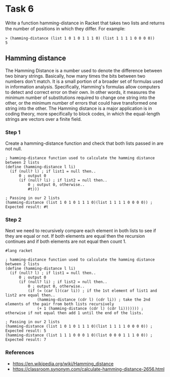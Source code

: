 # Task 6
Write a function hamming-distance in Racket that takes two lists and returns the number of positions in which they diﬀer. For example: 
```Racket
> (hamming-distance (list 1 0 1 0 1 1 1 0) (list 1 1 1 1 0 0 0 0)) 
5
```

## Hamming distance
The Hamming Distance is a number used to denote the difference between two binary strings. Basically, how many times the bits between two numbers don't match.  It is a small portion of a broader set of formulas used in information analysis. Specifically, Hamming's formulas allow computers to detect and correct error on their own. In other words, it measures the minimum number of substitutions required to change one string into the other, or the minimum number of errors that could have transformed one string into the other. The Hamming distance is a major application is in coding theory, more specifically to block codes, in which the equal-length strings are vectors over a finite field.

### Step 1
Create a hamming-distance function and check that both lists passed in are not null.
```Racket
; hamming-distance function used to calculate the hamming distance between 2 lists
(define (hamming-distance l li)
  (if (null? l) ; if list1 = null then..
      0 ; output 0
      (if (null? li) ; if list2 = null then..
          0 ; output 0, otherwise..
          #t)))

; Passing in our 2 lists
(hamming-distance (list 1 0 1 0 1 1 1 0)(list 1 1 1 1 0 0 0 0)) ; Expected result: #t

```

### Step 2
Next we need to recursively compare each element in both lists to see if they are equal or not. If both elements are equal then the recursion continues and if both elements are not equal then count 1.
```Racket
#lang racket

; hamming-distance function used to calculate the hamming distance between 2 lists
(define (hamming-distance l li)
  (if (null? l) ; if list1 = null then..
      0 ; output 0
      (if (null? li) ; if list2 = null then..
          0 ; output 0, otherwise..
          (if (= (car l)(car li)) ; if the 1st element of list1 and list2 are equal then..
              (hamming-distance (cdr l) (cdr li)) ; take the 2nd elements of the pair from both lists recursively
              (+ 1 (hamming-distance (cdr l) (cdr li))))))) ; otherwise if not equal then add 1 until the end of the lists.

; Passing in our 2 lists
(hamming-distance (list 1 0 1 0 1 1 1 0)(list 1 1 1 1 0 0 0 0)) ; Expected result: 5
(hamming-distance (list 1 1 1 0 0 0 1 0)(list 0 0 0 1 1 1 0 0)) ; Expected result: 7
```

### References
- https://en.wikipedia.org/wiki/Hamming_distance
- https://classroom.synonym.com/calculate-hamming-distance-2656.html